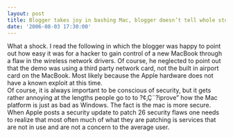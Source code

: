 ```yaml
---
layout: post
title: Blogger takes joy in bashing Mac, blogger doesn’t tell whole story.
date: '2006-08-03 17:30:00'
---
```


What a shock. I read the following in which the blogger was happy to point out how easy it was for a hacker to gain control of a new MacBook through a flaw in the wireless network drivers. Of course, he neglected to point out that the demo was using a third party network card, not the built in airport card on the MacBook. Most likely because the Apple hardware does not have a known exploit at this time.  
Of course, it is always important to be conscious of security, but it gets rather annoying at the lengths people go to to ?¢‚Ç¨?ìprove” how the Mac platform is just as bad as Windows. The fact is the mac is more secure. When Apple posts a security update to patch 26 security flaws one needs to realize that most often much of what they are patching is services that are not in use and are not a concern to the average user.

<!--kg-card-end: markdown-->